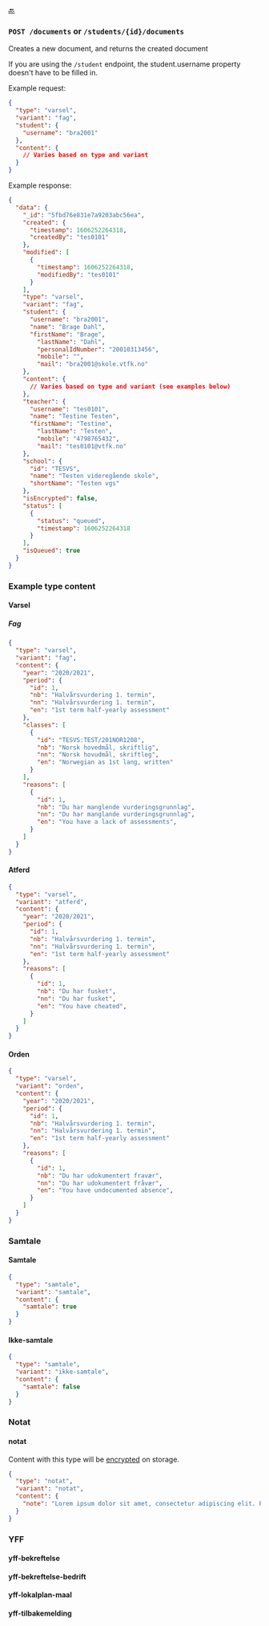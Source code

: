[🔙 ](https://github.com/vtfk/minelev-api#post-documents)

### ```POST /documents``` or ```/students/{id}/documents```

Creates a new document, and returns the created document

If you are using the `/student` endpoint, the student.username property doesn't have to be filled in.

Example request:

```json
{
  "type": "varsel",
  "variant": "fag",
  "student": {
    "username": "bra2001"
  },
  "content": {
    // Varies based on type and variant
  }
}
```

Example response:

```json
{
  "data": {
    "_id": "5fbd76e831e7a9203abc56ea",
    "created": {
      "timestamp": 1606252264318,
      "createdBy": "tes0101"
    },
    "modified": [
      {
        "timestamp": 1606252264318,
        "modifiedBy": "tes0101"
      }
    ],
    "type": "varsel",
    "variant": "fag",
    "student": {
      "username": "bra2001",
      "name": "Brage Dahl",
      "firstName": "Brage",
        "lastName": "Dahl",
        "personalIdNumber": "20010313456",
        "mobile": "",
        "mail": "bra2001@skole.vtfk.no"
    },
    "content": {
      // Varies based on type and variant (see examples below)
    },
    "teacher": {
      "username": "tes0101",
      "name": "Testine Testen",
      "firstName": "Testine",
        "lastName": "Testen",
        "mobile": "4798765432",
        "mail": "tes0101@vtfk.no"
    },
    "school": {
      "id": "TESVS",
      "name": "Testen videregående skole",
      "shortName": "Testen vgs"
    },
    "isEncrypted": false,
    "status": [
      {
        "status": "queued",
        "timestamp": 1606252264318
      }
    ],
    "isQueued": true
  }
}
```

### Example type content

#### Varsel

##### Fag

```json
{
  "type": "varsel",
  "variant": "fag",
  "content": {
    "year": "2020/2021",
    "period": {
      "id": 1,
      "nb": "Halvårsvurdering 1. termin",
      "nn": "Halvårsvurdering 1. termin",
      "en": "1st term half-yearly assessment"
    },
    "classes": [
      {
        "id": "TESVS:TEST/201NOR1208",
        "nb": "Norsk hovedmål, skriftlig",
        "nn": "Norsk hovudmål, skriftleg",
        "en": "Norwegian as 1st lang, written"
      }
    ],
    "reasons": [
      {
        "id": 1,
        "nb": "Du har manglende vurderingsgrunnlag",
        "nn": "Du har manglande vurderingsgrunnlag",
        "en": "You have a lack of assessments",
      }
    ]
  }
}
```

#### Atferd

```json
{
  "type": "varsel",
  "variant": "atferd",
  "content": {
    "year": "2020/2021",
    "period": {
      "id": 1,
      "nb": "Halvårsvurdering 1. termin",
      "nn": "Halvårsvurdering 1. termin",
      "en": "1st term half-yearly assessment"
    },
    "reasons": [
      {
        "id": 1,
        "nb": "Du har fusket",
        "nn": "Du har fusket",
        "en": "You have cheated",
      }
    ]
  }
}
```

#### Orden

```json
{
  "type": "varsel",
  "variant": "orden",
  "content": {
    "year": "2020/2021",
    "period": {
      "id": 1,
      "nb": "Halvårsvurdering 1. termin",
      "nn": "Halvårsvurdering 1. termin",
      "en": "1st term half-yearly assessment"
    },
    "reasons": [
      {
        "id": 1,
        "nb": "Du har udokumentert fravær",
        "nn": "Du har udokumentert fråvær",
        "en": "You have undocumented absence",
      }
    ]
  }
}
```

### Samtale

#### Samtale

```json
{
  "type": "samtale",
  "variant": "samtale",
  "content": {
    "samtale": true
  }
}
```

#### Ikke-samtale

```json
{
  "type": "samtale",
  "variant": "ikke-samtale",
  "content": {
    "samtale": false
  }
}
```

### Notat

#### notat

Content with this type will be [encrypted](https://github.com/vtfk/minelev-api/blob/main/lib/encryption.js) on storage.

```json
{
  "type": "notat",
  "variant": "notat",
  "content": {
    "note": "Lorem ipsum dolor sit amet, consectetur adipiscing elit. Phasellus eget hendrerit lacus. Cras sit amet sodales massa. Nullam bibendum gravida ligula nec vulputate. Donec sodales sodales sagittis. Aenean nisl velit, porttitor gravida vehicula quis, euismod id tortor. Mauris sed consequat dui. Etiam tempus leo vel aliquam porta. Ut eget maximus dolor.\n\nProin rutrum nisi accumsan, ultrices diam a, gravida augue. Sed et leo lectus. Nunc consequat urna eget magna elementum, eu feugiat diam imperdiet. Integer dolor tellus, sollicitudin et ultrices non, pulvinar eget dui. Fusce diam mi, tempor sed turpis id, congue blandit velit. Cras vitae sapien rhoncus, elementum magna id, scelerisque quam. Quisque pretium arcu at dolor elementum, sit amet lobortis nulla laoreet. Proin euismod at ipsum imperdiet molestie. Mauris non sodales lacus, vel hendrerit lectus. Fusce malesuada vulputate faucibus."
  }
}
```

### YFF

#### yff-bekreftelse

#### yff-bekreftelse-bedrift

#### yff-lokalplan-maal

#### yff-tilbakemelding